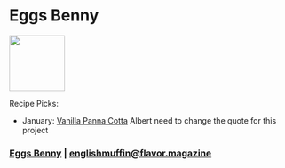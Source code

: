 # Eggs Benny

<img src="http://api.adorable.io/avatars/100/englishmuffin%40flavor.magazine" height="100" width="100" />

Recipe Picks:

- January: [Vanilla Panna Cotta](../recipe/jan/vanilla-panna-cotta.md)
Albert need to change the quote for this project
### [Eggs Benny](writer/eggs-benny.md) | englishmuffin@flavor.magazine
